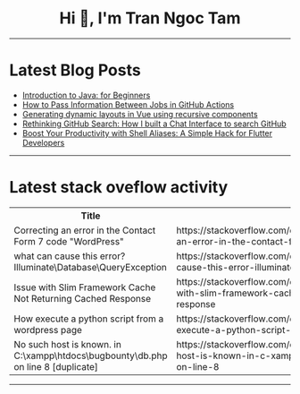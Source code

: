 <h1 align="center">Hi 👋, I'm Tran Ngoc Tam</h1>

---

# Latest Blog Posts 
<!-- BLOG-POST-LIST:START -->
- [Introduction to Java: for Beginners](https://dev.to/nenyasha/introduction-to-java-oa8)
- [How to Pass Information Between Jobs in GitHub Actions](https://dev.to/cicube/how-to-pass-information-between-jobs-in-github-actions-4n9e)
- [Generating dynamic layouts in Vue using recursive components](https://dev.to/waruna/generating-dynamic-layouts-in-vue-using-recursive-components-4ci7)
- [Rethinking GitHub Search: How I built a Chat Interface to search GitHub](https://dev.to/ra_jeeves/rethinking-github-search-how-i-built-a-chat-interface-to-search-github-4c42)
- [Boost Your Productivity with Shell Aliases: A Simple Hack for Flutter Developers](https://dev.to/sinnoorc/boost-your-productivity-with-shell-aliases-a-simple-hack-for-flutter-developers-3mkp)
<!-- BLOG-POST-LIST:END -->

---

# Latest stack oveflow activity
<table>
  <tr><th>Title</th><th>Link</th></tr>
  <!-- STACKOVERFLOW:START --><tr><td>Correcting an error in the Contact Form 7 code &quot;WordPress&quot;</td><td>https://stackoverflow.com/questions/79055249/correcting-an-error-in-the-contact-form-7-code-wordpress</td></tr><tr><td>what can cause this error? Illuminate\Database\QueryException</td><td>https://stackoverflow.com/questions/79055234/what-can-cause-this-error-illuminate-database-queryexception</td></tr><tr><td>Issue with Slim Framework Cache Not Returning Cached Response</td><td>https://stackoverflow.com/questions/79055231/issue-with-slim-framework-cache-not-returning-cached-response</td></tr><tr><td>How execute a python script from a wordpress page</td><td>https://stackoverflow.com/questions/79055220/how-execute-a-python-script-from-a-wordpress-page</td></tr><tr><td>No such host is known. in C:\xampp\htdocs\bugbounty\db.php on line 8 [duplicate]</td><td>https://stackoverflow.com/questions/79055218/no-such-host-is-known-in-c-xampp-htdocs-bugbounty-db-php-on-line-8</td></tr><!-- STACKOVERFLOW:END -->
</table>

---


